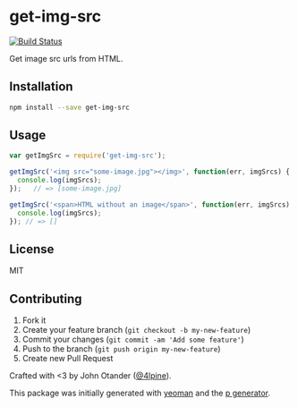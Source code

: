 # get-img-src

[![Build Status](https://secure.travis-ci.org/johnotander/get-img-src.png?branch=master)](https://travis-ci.org/johnotander/get-img-src)

Get image src urls from HTML.

## Installation

```bash
npm install --save get-img-src
```

## Usage

```javascript
var getImgSrc = require('get-img-src');

getImgSrc('<img src="some-image.jpg"></img>', function(err, imgSrcs) {
  console.log(imgSrcs);
});   // => [some-image.jpg]

getImgSrc('<span>HTML without an image</span>', function(err, imgSrcs) {
  console.log(imgSrcs);
}); // => []
```

## License

MIT

## Contributing

1. Fork it
2. Create your feature branch (`git checkout -b my-new-feature`)
3. Commit your changes (`git commit -am 'Add some feature'`)
4. Push to the branch (`git push origin my-new-feature`)
5. Create new Pull Request

Crafted with <3 by John Otander ([@4lpine](https://twitter.com/4lpine)).

This package was initially generated with [yeoman](http://yeoman.io) and the [p generator](https://github.com/johnotander/generator-p.git).
